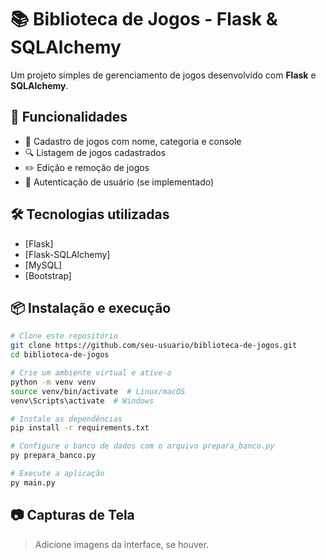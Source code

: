 # 📚 Biblioteca de Jogos - Flask & SQLAlchemy

Um projeto simples de gerenciamento de jogos desenvolvido com **Flask** e **SQLAlchemy**.

## 🚀 Funcionalidades

- 📌 Cadastro de jogos com nome, categoria e console  
- 🔍 Listagem de jogos cadastrados  
- ✏️ Edição e remoção de jogos  
- 🔑 Autenticação de usuário (se implementado)  

## 🛠️ Tecnologias utilizadas

- [Flask]
- [Flask-SQLAlchemy]
- [MySQL]
- [Bootstrap]

## 📦 Instalação e execução

```bash
# Clone este repositório
git clone https://github.com/seu-usuario/biblioteca-de-jogos.git
cd biblioteca-de-jogos

# Crie um ambiente virtual e ative-o
python -m venv venv
source venv/bin/activate  # Linux/macOS
venv\Scripts\activate  # Windows

# Instale as dependências
pip install -r requirements.txt

# Configure o banco de dados com o arquivo prepara_banco.py
py prepara_banco.py

# Execute a aplicação
py main.py
```


## 📷 Capturas de Tela 

> Adicione imagens da interface, se houver.
